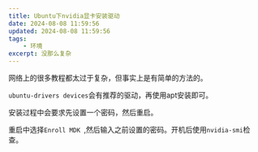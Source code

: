 ```yaml
---
title: Ubuntu下nvidia显卡安装驱动
date: 2024-08-08 11:59:56
updated: 2024-08-08 11:59:56
tags:
    - 环境
excerpt: 没那么复杂
---
```

网络上的很多教程都太过于复杂，但事实上是有简单的方法的。

`ubuntu-drivers devices`会有推荐的驱动，再使用apt安装即可。

安装过程中会要求先设置一个密码，然后重启。

重启中选择`Enroll MDK `,然后输入之前设置的密码。开机后使用`nvidia-smi`检查。